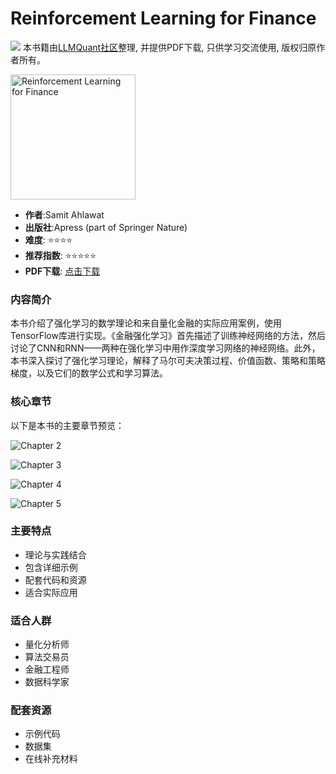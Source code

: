 # Reinforcement Learning for Finance

![](https://fastly.jsdelivr.net/gh/bucketio/img3@main/2024/09/04/1725464231869-e0b2f727-2a0f-4270-bf6c-31ddc350426a.gif)
本书籍由[LLMQuant社区](https://llmquant.com/)整理, 并提供PDF下载, 只供学习交流使用, 版权归原作者所有。

<img src="1.png" alt="Reinforcement Learning for Finance" width="200"/>

- **作者**:Samit Ahlawat
- **出版社**:Apress (part of Springer Nature) 
- **难度**: ⭐⭐⭐⭐
- **推荐指数**: ⭐⭐⭐⭐⭐
- **PDF下载**: [点击下载](https://asset.quant-wiki.com/pdf/Reinforcement%20Learning%20for%20Finance_%20Solve%20Problems%20in%20Finance%20with%20CNN%20and%20RNN%20Using%20the%20TensorFlow%20Library.pdf)

### 内容简介

本书介绍了强化学习的数学理论和来自量化金融的实际应用案例，使用TensorFlow库进行实现。《金融强化学习》首先描述了训练神经网络的方法，然后讨论了CNN和RNN——两种在强化学习中用作深度学习网络的神经网络。此外，本书深入探讨了强化学习理论，解释了马尔可夫决策过程、价值函数、策略和策略梯度，以及它们的数学公式和学习算法。

### 核心章节

以下是本书的主要章节预览：

![Chapter 2](2.png)

![Chapter 3](3.png)

![Chapter 4](4.png)

![Chapter 5](5.png)

### 主要特点

- 理论与实践结合
- 包含详细示例
- 配套代码和资源
- 适合实际应用

### 适合人群

- 量化分析师
- 算法交易员
- 金融工程师
- 数据科学家

### 配套资源

- 示例代码
- 数据集
- 在线补充材料
